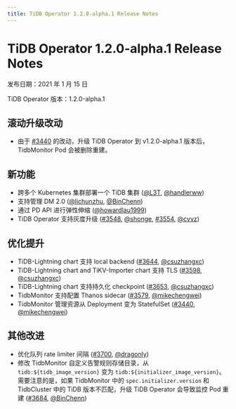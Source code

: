```yaml
---
title: TiDB Operator 1.2.0-alpha.1 Release Notes
---
```


# TiDB Operator 1.2.0-alpha.1 Release Notes

发布日期：2021 年 1 月 15 日

TiDB Operator 版本：1.2.0-alpha.1

## 滚动升级改动

- 由于 [#3440](https://github.com/pingcap/tidb-operator/pull/3440) 的改动，升级 TiDB Operator 到 v1.2.0-alpha.1 版本后，TidbMonitor Pod 会被删除重建。

## 新功能

- 跨多个 Kubernetes 集群部署一个 TiDB 集群 ([@L3T](https://github.com/L3T), [@handlerww](https://github.com/handlerww))
- 支持管理 DM 2.0 ([@lichunzhu](https://github.com/lichunzhu), [@BinChenn](https://github.com/BinChenn))
- 通过 PD API 进行弹性伸缩 ([@howardlau1999](https://github.com/howardlau1999))
- TiDB Operator 支持灰度升级 ([#3548](https://github.com/pingcap/tidb-operator/pull/3548), [@shonge](https://github.com/shonge), [#3554](https://github.com/pingcap/tidb-operator/pull/3554), [@cvvz](https://github.com/cvvz))

## 优化提升

- TiDB-Lightning chart 支持 local backend ([#3644](https://github.com/pingcap/tidb-operator/pull/3644), [@csuzhangxc](https://github.com/csuzhangxc))
- TiDB-Lightning chart and TiKV-Importer chart 支持 TLS ([#3598](https://github.com/pingcap/tidb-operator/pull/3598), [@csuzhangxc](https://github.com/csuzhangxc))
- TiDB-Lightning chart 支持持久化 checkpoint ([#3653](https://github.com/pingcap/tidb-operator/pull/3653), [@csuzhangxc](https://github.com/csuzhangxc))
- TidbMonitor 支持配置 Thanos sidecar ([#3579](https://github.com/pingcap/tidb-operator/pull/3579), [@mikechengwei](https://github.com/mikechengwei))
- TidbMonitor 管理资源从 Deployment 变为 StatefulSet ([#3440](https://github.com/pingcap/tidb-operator/pull/3440), [@mikechengwei](https://github.com/mikechengwei))

## 其他改进

- 优化队列 rate limiter 间隔 ([#3700](https://github.com/pingcap/tidb-operator/pull/3700), [@dragonly](https://github.com/dragonly))
- 修改 TidbMonitor 自定义告警规则存储目录，从 `tidb:${tidb_image_version}` 变为 `tidb:${initializer_image_version}`。需要注意的是，如果 TidbMonitor 中的 `spec.initializer.version` 和 TidbCluster 中的 TiDB 版本不匹配，升级 TiDB Operator 会导致监控 Pod 重建 ([#3684](https://github.com/pingcap/tidb-operator/pull/3684), [@BinChenn](https://github.com/BinChenn))
